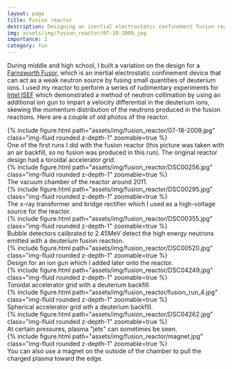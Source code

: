 ```yaml
---
layout: page
title: Fusion reactor
description: Designing an inertial electrostatic confinement fusion reactor and doing some fun experiments in it
img: assets/img/fusion_reactor/07-18-2009.jpg
importance: 2
category: fun
---
```


During middle and high school, I built a variation on the design for a [Farnsworth Fusor](https://en.wikipedia.org/wiki/Fusor), which is an inertial electrostatic confinement device that can act as a weak neutron source by fusing small quantities of deuterium ions. I used my reactor to perform a series of rudimentary experiments for [Intel ISEF](https://www.societyforscience.org/isef/) which demonstrated a method of neutron collimation by using an additional ion gun to impart a velocity differential in the deuterium ions, skewing the momentum distribution of the neutrons produced in the fusion reactions. Here are a couple of old photos of the reactor.

<div class="row">
    <div class="col-sm mt-3 mt-md-0">
        {% include figure.html path="assets/img/fusion_reactor/07-18-2009.jpg" class="img-fluid rounded z-depth-1" zoomable=true %}
    </div>
</div>
<div class="caption">
    One of the first runs I did with the fusion reactor (this picture was taken with an air backfill, so no fusion was produced in this run). The original reactor design had a toroidal accelerator grid.
</div>


<div class="row">
    <div class="col-sm mt-3 mt-md-0">
        {% include figure.html path="assets/img/fusion_reactor/DSC00256.jpg" class="img-fluid rounded z-depth-1" zoomable=true %}
    </div>
</div>
<div class="caption">
    The vacuum chamber of the reactor around 2011.
</div>


<div class="row">
    <div class="col-sm mt-3 mt-md-0">
        {% include figure.html path="assets/img/fusion_reactor/DSC00295.jpg" class="img-fluid rounded z-depth-1" zoomable=true %}
    </div>
</div>
<div class="caption">
    The x-ray transformer and bridge rectifier which I used as a high-voltage source for the reactor.
</div>


<div class="row">
    <div class="col-sm mt-3 mt-md-0">
        {% include figure.html path="assets/img/fusion_reactor/DSC00355.jpg" class="img-fluid rounded z-depth-1" zoomable=true %}
    </div>
</div>
<div class="caption">
    Bubble detectors calibrated to 2.45MeV detect the high energy neutrons emitted with a deuterium fusion reaction.
</div>


<div class="row">
    <div class="col-sm mt-3 mt-md-0">
        {% include figure.html path="assets/img/fusion_reactor/DSC00520.jpg" class="img-fluid rounded z-depth-1" zoomable=true %}
    </div>
</div>
<div class="caption">
    Design for an ion gun which I added later onto the reactor.
</div>


<div class="row">
    <div class="col-sm mt-3 mt-md-0">
        {% include figure.html path="assets/img/fusion_reactor/DSC04249.jpg" class="img-fluid rounded z-depth-1" zoomable=true %}
    </div>
</div>
<div class="caption">
    Toroidal accelerator grid with a deuterium backfill.
</div>


<div class="row">
    <div class="col-sm mt-3 mt-md-0">
        {% include figure.html path="assets/img/fusion_reactor/fusion_run_4.jpg" class="img-fluid rounded z-depth-1" zoomable=true %}
    </div>
</div>
<div class="caption">
    Spherical accelerator grid wth a deuterium backfill.
</div>


<div class="row">
    <div class="col-sm mt-3 mt-md-0">
        {% include figure.html path="assets/img/fusion_reactor/DSC04262.jpg" class="img-fluid rounded z-depth-1" zoomable=true %}
    </div>
</div>
<div class="caption">
    At certain pressures, plasma "jets" can sometimes be seen.
</div>


<div class="row">
    <div class="col-sm mt-3 mt-md-0">
        {% include figure.html path="assets/img/fusion_reactor/magnet.jpg" class="img-fluid rounded z-depth-1" zoomable=true %}
    </div>
</div>
<div class="caption">
    You can also use a magnet on the outside of the chamber to pull the charged plasma toward the edge.
</div>


